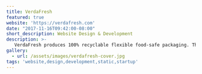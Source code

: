 ```yaml
---
title: VerdaFresh
featured: true
website: 'https://verdafresh.com'
date: "2017-11-16T09:42:00-08:00"
short_description: Website Design & Development
description: >-
   VerdaFresh produces 100% recyclable flexible food-safe packaging. This project involved the design and development of a new website to showcase their products. This website uses Jekyll as a static site generator and Netlify CMS for content management.
gallery:
  - url: /assets/images/verdafresh-cover.jpg
tags: 'website,design,development,static,startup'
---
```


